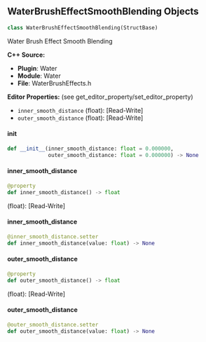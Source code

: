 ## WaterBrushEffectSmoothBlending Objects

```python
class WaterBrushEffectSmoothBlending(StructBase)
```

Water Brush Effect Smooth Blending

**C++ Source:**

- **Plugin**: Water
- **Module**: Water
- **File**: WaterBrushEffects.h

**Editor Properties:** (see get_editor_property/set_editor_property)

- ``inner_smooth_distance`` (float):  [Read-Write]
- ``outer_smooth_distance`` (float):  [Read-Write]

<a id="unreal.WaterBrushEffectSmoothBlending.__init__"></a>

#### __init__

```python
def __init__(inner_smooth_distance: float = 0.000000,
             outer_smooth_distance: float = 0.000000) -> None
```

<a id="unreal.WaterBrushEffectSmoothBlending.inner_smooth_distance"></a>

#### inner_smooth_distance

```python
@property
def inner_smooth_distance() -> float
```

(float):  [Read-Write]

<a id="unreal.WaterBrushEffectSmoothBlending.inner_smooth_distance"></a>

#### inner_smooth_distance

```python
@inner_smooth_distance.setter
def inner_smooth_distance(value: float) -> None
```

<a id="unreal.WaterBrushEffectSmoothBlending.outer_smooth_distance"></a>

#### outer_smooth_distance

```python
@property
def outer_smooth_distance() -> float
```

(float):  [Read-Write]

<a id="unreal.WaterBrushEffectSmoothBlending.outer_smooth_distance"></a>

#### outer_smooth_distance

```python
@outer_smooth_distance.setter
def outer_smooth_distance(value: float) -> None
```

<a id="unreal.WaterBrushEffectDisplacement"></a>